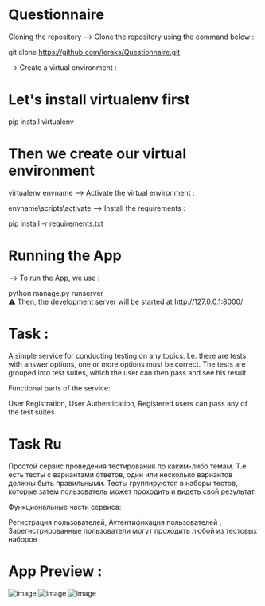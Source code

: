 # Questionnaire
Cloning the repository
--> Clone the repository using the command below :

git clone https://github.com/leraks/Questionnaire.git


--> Create a virtual environment :

# Let's install virtualenv first
pip install virtualenv

# Then we create our virtual environment
virtualenv envname
--> Activate the virtual environment :

envname\scripts\activate
--> Install the requirements :

pip install -r requirements.txt


# Running the App
--> To run the App, we use :

python manage.py runserver <br>
⚠ Then, the development server will be started at http://127.0.0.1:8000/


# Task :
A simple service for conducting testing on any topics. I.e. there are tests with answer options, one or more options must be correct. The tests are grouped into test suites, which the user can then pass and see his result.

Functional parts of the service:

User Registration, User Authentication, Registered users can pass any of the test suites

# Task Ru

Простой сервис проведения тестирования по каким-либо темам. Т.е. есть тесты с вариантами ответов, один или несколько вариантов должны быть правильными.
Тесты группируются в наборы тестов, которые затем пользователь может проходить и видеть свой результат.

Функциональные части сервиса:

Регистрация пользователей, Аутентификация пользователей , Зарегистрированные пользователи могут проходить любой из тестовых наборов

# App Preview :
![image](https://user-images.githubusercontent.com/67760549/206897116-3b000f12-ab58-4491-b1da-25d5bb705999.png)
![image](https://user-images.githubusercontent.com/67760549/206897183-cfc37b56-6903-4465-bd40-fec358806d2e.png)
![image](https://user-images.githubusercontent.com/67760549/206897211-c0658a74-fc1f-4b53-9bb3-0e52fa579917.png)

